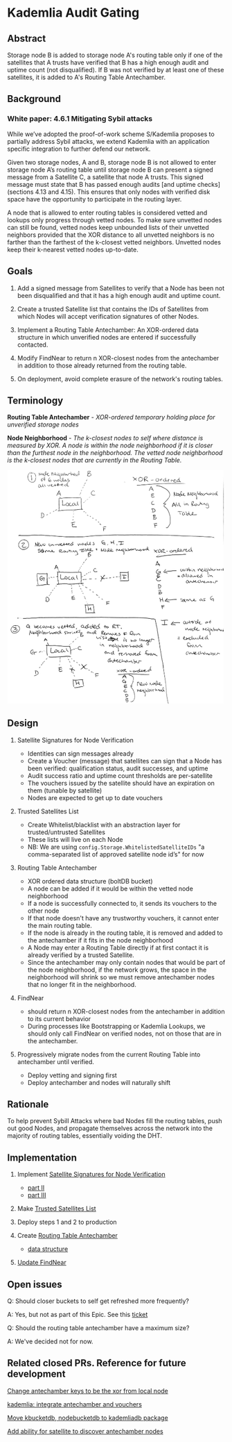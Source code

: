 # Kademlia Audit Gating

## Abstract
Storage node B is added to storage node A's routing table only if one of the satellites that A trusts have verified that B has a high enough audit and uptime count (not disqualified). If B was not verified by at least one of these satellites, it is added to A's Routing Table Antechamber. 

## Background

### White paper: 4.6.1 Mitigating Sybil attacks
While we’ve adopted the proof-of-work scheme S/Kademlia proposes to partially address Sybil attacks, we extend Kademlia with an application specific integration to further defend our network.


Given two storage nodes, A and B, storage node B is not allowed to enter storage node A’s routing table until storage node B can present a signed message from a Satellite C, a satellite that node A trusts. This signed message must state that B has passed enough audits [and uptime checks] (sections 4.13 and 4.15). This ensures that only nodes with verified disk space have the opportunity to participate in the routing layer.


A node that is allowed to enter routing tables is considered vetted and lookups only progress through vetted nodes. To make sure unvetted nodes can still be found, vetted nodes keep unbounded lists of their unvetted neighbors provided that the XOR distance to all unvetted neighbors is no farther than the farthest of the k-closest vetted neighbors. Unvetted nodes keep their k-nearest vetted nodes up-to-date.


## Goals
1. Add a signed message from Satellites to verify that a Node has been not been disqualified and that it has a high enough audit and uptime count.

2. Create a trusted Satellite list that contains the IDs of Satellites from which Nodes will accept verification signatures of other Nodes.

3. Implement a Routing Table Antechamber: An XOR-ordered data structure in which unverified nodes are entered if successfully contacted.

4. Modify FindNear to return n XOR-closest nodes from the antechamber in addition to those already returned from the routing table.

5. On deployment, avoid complete erasure of the network's routing tables.


## Terminology
**Routing Table Antechamber** - *XOR-ordered temporary holding place for unverified storage nodes*

**Node Neighborhood** - *The k-closest nodes to self where distance is measured by XOR. A node is within the node neighborhood if it is closer than the furthest node in the neighborhood. The vetted node neighborhood is the k-closest nodes that are currently in the Routing Table.*

<img src="./images/kademlia-audit-gating.jpg" alt="node neighborhood" width="500"/>

## Design

1. Satellite Signatures for Node Verification
   - Identities can sign messages already
   - Create a Voucher (message) that satellites can sign that a Node has been verified: qualification status, audit successes, and uptime
   - Audit success ratio and uptime count thresholds are per-satellite
   - The vouchers issued by the satellite should have an expiration on them (tunable by satellite)
   - Nodes are expected to get up to date vouchers
   
2. Trusted Satellites List
   - Create Whitelist/blacklist with an abstraction layer for trusted/untrusted Satellites
   - These lists will live on each Node
   - NB: We are using `config.Storage.WhitelistedSatelliteIDs` "a comma-separated list of approved satellite node id’s" for now

3. Routing Table Antechamber
   - XOR ordered data structure (boltDB bucket)
   - A node can be added if it would be within the vetted node neighborhood
   - If a node is successfully connected to, it sends its vouchers to the other node
   - If that node doesn't have any trustworthy vouchers, it cannot enter the main routing table.
   - If the node is already in the routing table, it is removed and added to the antechamber if it fits in the node neighborhood
   - A Node may enter a Routing Table directly if at first contact it is already verified by a trusted Satellite. 
   - Since the antechamber may only contain nodes that would be part of the node neighborhood, if the network grows, the space in the neighborhood will shrink so we must remove antechamber nodes that no longer fit in the neighborhood.

4. FindNear
   - should return n XOR-closest nodes from the antechamber in addition to its current behavior
   - During processes like Bootstrapping or Kademlia Lookups, we should only call FindNear on verified nodes, not on those that are in the antechamber.

5. Progressively migrate nodes from the current Routing Table into antechamber until verified.
   - Deploy vetting and signing first
   - Deploy antechamber and nodes will naturally shift


## Rationale

To help prevent Sybill Attacks where bad Nodes fill the routing tables, push out good Nodes, and propagate themselves across the network into the majority of routing tables, essentially voiding the DHT.

## Implementation

1. Implement [Satellite Signatures for Node Verification](https://storxlabs.atlassian.net/browse/V3-1726)
   * [part II](https://storxlabs.atlassian.net/browse/V3-1868)
   * [part III](https://storxlabs.atlassian.net/browse/V3-1833)

2. Make [Trusted Satellites List](https://storxlabs.atlassian.net/browse/V3-1727)

3. Deploy steps 1 and 2 to production

4. Create [Routing Table Antechamber](https://storxlabs.atlassian.net/browse/V3-1728)
   * [data structure](https://storxlabs.atlassian.net/browse/V3-1834)

5. [Update FindNear](https://storxlabs.atlassian.net/browse/V3-1729)

## Open issues

Q: Should closer buckets to self get refreshed more frequently?

A: Yes, but not as part of this Epic. See this [ticket](https://storxlabs.atlassian.net/browse/V3-1907)

Q: Should the routing table antechamber have a maximum size?

A: We've decided not for now.


## Related closed PRs. Reference for future development

[Change antechamber keys to be the xor from local node](https://github.com/storx/storx/pull/2481)

[kademlia: integrate antechamber and vouchers](https://github.com/storx/storx/pull/2453)

[Move kbucketdb, nodebucketdb to kademliadb package](https://github.com/storx/storx/pull/2356)

[Add ability for satellite to discover antechamber nodes](https://github.com/storx/storx/pull/2626)